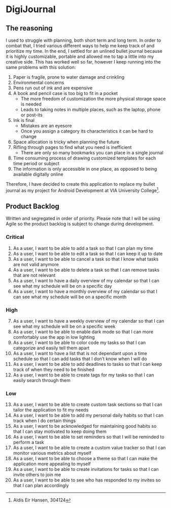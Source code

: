 # DigiJournal
## The reasoning

I used to struggle with planning, both short term and long term. In order to combat that, I tried various different ways to help me keep track of and prioritize my time. In the end, I settled for an unlined bullet journal because it is highly customizable, portable and allowed me to tap a little into my creative side. This has worked well so far, however I keep running into the same problems with this solution:

1. Paper is fragile, prone to water damage and crinkling
2. Environmental concerns
3. Pens run out of ink and are expensive
4. A book and pencil case is too big to fit in a pocket
    - The more freedom of customization the more physical storage space is needed
    - Leads to taking notes in multiple places, such as the laptop, phone or post-its
5. Ink is final
    - Mistakes are an eyesore
    - Once you assign a category its characteristics it can be hard to change
6. Space allocation is tricky when planning the future
5. Rifling through pages to find what you need is inefficient
    - There are only so many bookmarks you can place in a single journal
8. Time consuming process of drawing customized templates for each time period or subject
9. The information is only accessible in one place, as opposed to being available digitally online

Therefore, I have decided to create this application to replace my bullet journal as my project for Android Development at VIA University College[^1].

## Product Backlog
Written and segregated in order of priority. Please note that I will be using Agile so the product backlog is subject to change during development.

### Critical
1. As a user, I want to be able to add a task so that I can plan my time
2. As a user, I want to be able to edit a task so that I can keep it up to date
3. As a user, I want to be able to cancel a task so that I know what tasks are not valid anymore
4. As a user, I want to be able to delete a task so that I can remove tasks that are not relevant
5. As a user, I want to have a daily overview of my calendar so that I can see what my schedule will be on a specific day
6. As a user, I want to have a monthly overview of my calendar so that I can see what my schedule will be on a specific month

### High
7. As a user, I want to have a weekly overview of my calendar so that I can see what my schedule will be on a specific week
8. As a user, I want to be able to enable dark mode so that I can more comfortably use the app in low lighting
9. As a user, I want to be able to color code my tasks so that I can categorize and easily tell them apart
10. As a user, I want to have a list that is not dependant upon a time schedule so that I can add tasks that I don’t know when I will do
11. As a user, I want to be able to add deadlines to tasks so that I can keep track of when they need to be finished
12. As a user, I want to be able to create tags for my tasks so that I can easily search through them

### Low
13. As a user, I want to be able to create custom task sections so that I can tailor the application to fit my needs
14. As a user, I want to be able to add my personal daily habits so that I can track when I do certain things
15. As a user, I want to be acknowledged for maintaining good habits so that I can stay motivated to keep doing them
16. As a user, I want to be able to set reminders so that I will be reminded to perform a task 
17. As a user, I want to be able to create a custom value tracker so that I can monitor various metrics about myself
18. As a user, I want to be able to choose a theme so that I can make the application more appealing to myself
19. As a user, I want to be able to create invitations for tasks so that I can invite others to join me
20. As a user, I want to be able to see who has responded to my invites so that I can plan accordingly

[^1]:  Aldís Eir Hansen, 304124
